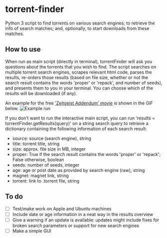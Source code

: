 # torrent-finder
Python 3 script to find torrents on various search engines; to retrieve the info of search matches; and, optionally, to start downloads from these matches.

## How to use
When run as main script (directly in terminal), torrentFinder will ask you questions about the torrents that you wish to find. The script searches on multiple torrent search engines, scrapes relevant html code, parses the results, re-orders those results (based on file size, whether or not the search result contains the words 'proper' or 'repack', and number of seeds), and presents them to you in your terminal. You can choose which of the results will be downloaded (if any). 

An example for the free ['Zeitgeist Addendum' movie](http://www.zeitgeistmovie.com/) is shown in the GIF below.
![Example run](https://github.com/steffanj/torrent-finder/blob/master/images/example.gif "Example")

If you don't want to run the interactive main script, you can run 'results = torrentFinder.getResults(query)' on a string search query to retrieve a dictionary containing the following information of each search result: 
* source: source (search engine), string
* title: torrent title, string
* size: approx. file size in MB, integer
* proper: True if the search result contains the words 'proper' or 'repack'; False otherwise, boolean
* seeds: number of seeds, integer
* age: age or post date as provided by search engine (raw), string
* magnet: magnet link, string
* torrent: link to .torrent file, string

## To do
- [ ] Test/make work on Apple and Ubuntu machines
- [ ] Include date or age information in a neat way in the results overview
- [ ] Give a warning if an update is available: updates might include fixes for broken search parameters or support for new search engines
- [ ] Make a simple GUI
